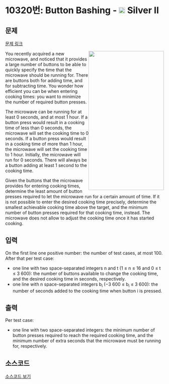 # 10320번: Button Bashing - <img src="https://static.solved.ac/tier_small/9.svg" style="height:20px" /> Silver II

<!-- performance -->

<!-- 문제 제출 후 깃허브에 푸시를 했을 때 제출한 코드의 성능이 입력될 공간입니다.-->

<!-- end -->

## 문제

[문제 링크](https://boj.kr/10320)


<p><a href="https://xkcd.com/1103"><img alt="" src="https://onlinejudgeimages.s3-ap-northeast-1.amazonaws.com/upload/images2/nine.png" style="float:right; height:441px; width:239px"></a>You recently acquired a new microwave, and noticed that it provides a large number of buttons to be able to quickly specify the time that the microwave should be running for. There are buttons both for adding time, and for subtracting time. You wonder how efficient you can be when entering cooking times: you want to minimize the number of required button presses.</p>

<p>The microwave can be running for at least 0 seconds, and at most 1 hour. If a button press would result in a cooking time of less than 0 seconds, the microwave will set the cooking time to 0 seconds. If a button press would result in a cooking time of more than 1 hour, the microwave will set the cooking time to 1 hour. Initially, the microwave will run for 0 seconds. There will always be a button adding at least 1 second to the cooking time.</p>

<p>Given the buttons that the microwave provides for entering cooking times, determine the least amount of button presses required to let the microwave run for a certain amount of time. If it is not possible to enter the desired cooking time precisely, determine the smallest achievable cooking time above the target, and the minimum number of button presses required for that cooking time, instead. The microwave does not allow to adjust the cooking time once it has started cooking.</p>



## 입력


<p>On the first line one positive number: the number of test cases, at most 100. After that per test case:</p>

<ul>
<li>one line with two space-separated integers n and t (1 ≤ n ≤ 16 and 0 ≤ t ≤ 3 600): the number of buttons available to change the cooking time, and the desired cooking time in seconds, respectively.</li>
<li>one line with n space-separated integers b<sub>i</sub> (−3 600 ≤ b<sub>i</sub> ≤ 3 600): the number of seconds added to the cooking time when button i is pressed.</li>
</ul>



## 출력


<p>Per test case:</p>

<ul>
<li>one line with two space-separated integers: the minimum number of button presses required to reach the required cooking time, and the minimum number of extra seconds that the microwave must be running for, respectively.</li>
</ul>



## 소스코드

[소스코드 보기](Button%20Bashing.cpp)